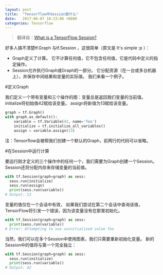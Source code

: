 ```yaml
---
layout: post
title:  "Tensorflow中Session是什么"
date:   2017-06-07 10:23:06 +0800
categories: Tensorflow
---
```


>翻译自：[What is a TensorFlow Session?](http://danijar.com/what-is-a-tensorflow-session/)

好多人搞不清楚tf.Graph 与tf.Session ，这很简单（原文是 It's simple :p ）：
* Graph定义了计算。 它不计算任何值，它不包含任何值，它是代码中定义的指定操作。
* Session允许执行Graph或Graph的一部分。 它分配资源（在一台或多台机器上），并保存中间结果和变量的实际值。
我们来看一个例子。

#定义Graph

我们定义一个带有变量和三个操作的图：变量总是返回我们变量的当前值。 initialize将初始值42赋给该变量。 assign将新值为13赋给该变量。
```python
graph = tf.Graph()
with graph.as_default():
    variable = tf.Variable(42, name='foo')
    initialize = tf.initialize_all_variables()
    assign = variable.assign(13)
```
注：Tensorflow会被帮我们创建一个默认的Graph，前两行的代码可以省略。


#在Session中运行计算

要运行刚才定义的三个操作中的任何一个，我们需要为Graph创建一个Session。 Session还将分配内存来存储变量的当前值。

```python
with tf.Session(graph=graph) as sess:
  sess.run(initialize)
  sess.run(assign)
  print(sess.run(variable))
# Output: 13
```
变量的值仅在一个会话中有效， 如果我们尝试在第二个会话中查询该值，TensorFlow将引发一个错误，因为该变量没有在那里初始化。

```python
with tf.Session(graph=graph) as sess:
  print(sess.run(variable))
# Error: Attempting to use uninitialized value foo
```

当然，我们可以在多个Session中使用图表，我们只需要重新初始化变量。 新的Session中的值将与第一个完全独立：

```python
with tf.Session(graph=graph) as sess:
  sess.run(initialize)
  print(sess.run(variable))
# Output: 42
```
